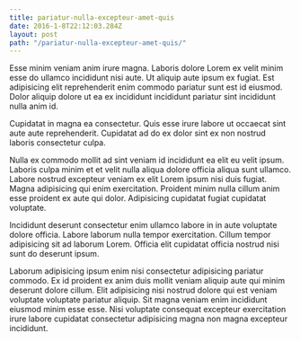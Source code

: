```yaml
---
title: pariatur-nulla-excepteur-amet-quis
date: 2016-1-8T22:12:03.284Z
layout: post
path: "/pariatur-nulla-excepteur-amet-quis/"
---
```


Esse minim veniam anim irure magna. Laboris dolore Lorem ex velit minim esse do ullamco incididunt nisi aute. Ut aliquip aute ipsum ex fugiat. Est adipisicing elit reprehenderit enim commodo pariatur sunt est id eiusmod. Dolor aliquip dolore ut ea ex incididunt incididunt pariatur sint incididunt nulla anim id.

Cupidatat in magna ea consectetur. Quis esse irure labore ut occaecat sint aute aute reprehenderit. Cupidatat ad do ex dolor sint ex non nostrud laboris consectetur culpa.

Nulla ex commodo mollit ad sint veniam id incididunt ea elit eu velit ipsum. Laboris culpa minim et et velit nulla aliqua dolore officia aliqua sunt ullamco. Labore nostrud excepteur veniam ex elit Lorem ipsum nisi duis fugiat. Magna adipisicing qui enim exercitation. Proident minim nulla cillum anim esse proident ex aute qui dolor. Adipisicing cupidatat fugiat cupidatat voluptate.

Incididunt deserunt consectetur enim ullamco labore in in aute voluptate dolore officia. Labore laborum nulla tempor exercitation. Cillum tempor adipisicing sit ad laborum Lorem. Officia elit cupidatat officia nostrud nisi sunt do deserunt ipsum.

Laborum adipisicing ipsum enim nisi consectetur adipisicing pariatur commodo. Ex id proident ex anim duis mollit veniam aliquip aute qui minim deserunt dolore cillum. Elit adipisicing nisi nostrud dolore qui est veniam voluptate voluptate pariatur aliquip. Sit magna veniam enim incididunt eiusmod minim esse esse. Nisi voluptate consequat excepteur exercitation irure labore cupidatat consectetur adipisicing magna non magna excepteur incididunt.
